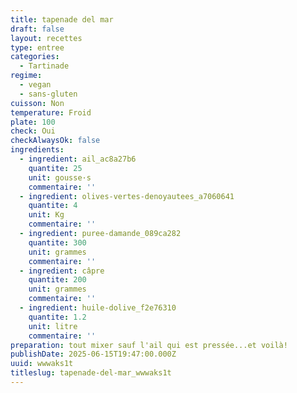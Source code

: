 ```yaml
---
title: tapenade del mar
draft: false
layout: recettes
type: entree
categories:
  - Tartinade
regime:
  - vegan
  - sans-gluten
cuisson: Non
temperature: Froid
plate: 100
check: Oui
checkAlwaysOk: false
ingredients:
  - ingredient: ail_ac8a27b6
    quantite: 25
    unit: gousse·s
    commentaire: ''
  - ingredient: olives-vertes-denoyautees_a7060641
    quantite: 4
    unit: Kg
    commentaire: ''
  - ingredient: puree-damande_089ca282
    quantite: 300
    unit: grammes
    commentaire: ''
  - ingredient: câpre
    quantite: 200
    unit: grammes
    commentaire: ''
  - ingredient: huile-dolive_f2e76310
    quantite: 1.2
    unit: litre
    commentaire: ''
preparation: tout mixer sauf l'ail qui est pressée...et voilà!
publishDate: 2025-06-15T19:47:00.000Z
uuid: wwwaks1t
titleslug: tapenade-del-mar_wwwaks1t
---
```

